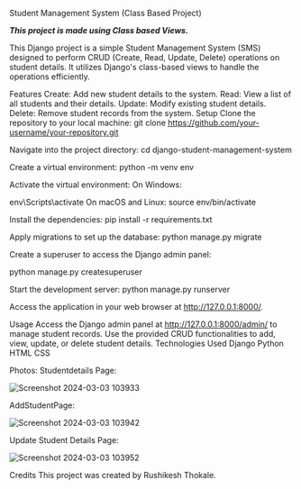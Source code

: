 Student Management System (Class Based Project)

*****This project is made using Class based Views.*****


This Django project is a simple Student Management System (SMS) designed to perform CRUD (Create, Read, Update, Delete) operations on student details. It utilizes Django's class-based views to handle the operations efficiently.

Features
Create: Add new student details to the system.
Read: View a list of all students and their details.
Update: Modify existing student details.
Delete: Remove student records from the system.
Setup
Clone the repository to your local machine:
git clone https://github.com/your-username/your-repository.git


Navigate into the project directory:
cd django-student-management-system

Create a virtual environment:
python -m venv env

Activate the virtual environment:
On Windows:


env\Scripts\activate
On macOS and Linux:
source env/bin/activate

Install the dependencies:
pip install -r requirements.txt

Apply migrations to set up the database:
python manage.py migrate

Create a superuser to access the Django admin panel:

python manage.py createsuperuser

Start the development server:
python manage.py runserver

Access the application in your web browser at http://127.0.0.1:8000/.

Usage
Access the Django admin panel at http://127.0.0.1:8000/admin/ to manage student records.
Use the provided CRUD functionalities to add, view, update, or delete student details.
Technologies Used
Django
Python
HTML
CSS

Photos:
Studentdetails Page:




![Screenshot 2024-03-03 103933](https://github.com/Rushikeshthokale/Django-Projects/assets/87907210/1fe7f80f-cf76-48d6-9d18-f6c8debb7221)


AddStudentPage:






![Screenshot 2024-03-03 103942](https://github.com/Rushikeshthokale/Django-Projects/assets/87907210/a60e02e4-a55e-43ff-8932-77b67a40528c)


Update Student Details Page:




![Screenshot 2024-03-03 103952](https://github.com/Rushikeshthokale/Django-Projects/assets/87907210/1035dd35-2dd9-4bd8-bf19-c1eaf3d81194)




Credits
This project was created by Rushikesh Thokale.
